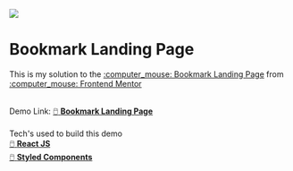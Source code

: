 ![](https://i.ibb.co/yBj6cCX/bookmarklandingpage.jpg)

<h1>Bookmark Landing Page</h1>
This is my solution to the <a href="https://www.frontendmentor.io/challenges/bookmark-landing-page-5d0b588a9edda32581d29158">:computer_mouse: Bookmark Landing Page</a> from <a href="https://www.frontendmentor.io/">:computer_mouse: Frontend Mentor</a> 
<br>
<br>

Demo Link: <a href="https://bookmarkerlp-frontendmentor.netlify.app/">:computer_mouse: <b>Bookmark Landing Page</b></a> 
<br>
<br>
Tech's used to build this demo
<br>
<a href="https://reactjs.org/">:computer_mouse: <b>React JS</b></a><br>
<a href="https://styled-components.com/">:computer_mouse: <b>Styled Components</b></a><br>
